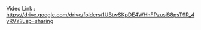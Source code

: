 

Video Link : https://drive.google.com/drive/folders/1UBtwSKpDE4WHhFPzusi88psT9R_4yRVY?usp=sharing
